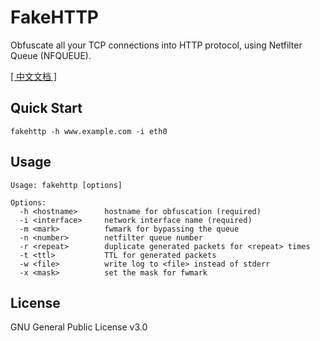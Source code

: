 # FakeHTTP

Obfuscate all your TCP connections into HTTP protocol, using Netfilter Queue (NFQUEUE).

[[ 中文文档 ]](https://github.com/MikeWang000000/FakeHTTP/wiki)


## Quick Start

```
fakehttp -h www.example.com -i eth0
```


## Usage

```
Usage: fakehttp [options]

Options:
  -h <hostname>      hostname for obfuscation (required)
  -i <interface>     network interface name (required)
  -m <mark>          fwmark for bypassing the queue
  -n <number>        netfilter queue number
  -r <repeat>        duplicate generated packets for <repeat> times
  -t <ttl>           TTL for generated packets
  -w <file>          write log to <file> instead of stderr
  -x <mask>          set the mask for fwmark
```


## License

GNU General Public License v3.0
